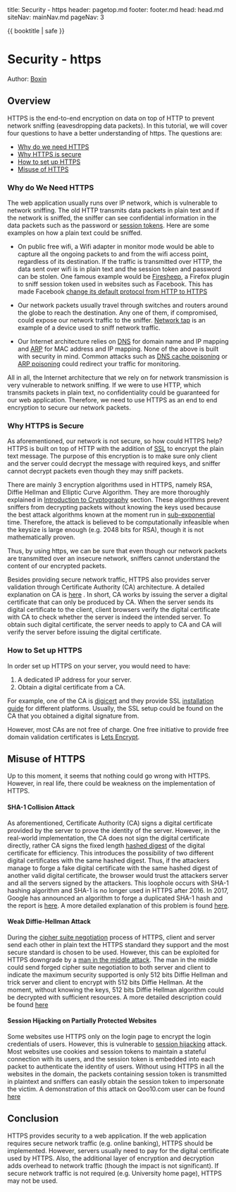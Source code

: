 <frontmatter>
  title: Security - https
  header: pagetop.md
  footer: footer.md
  head: head.md
  siteNav: mainNav.md
  pageNav: 3
</frontmatter>

<div class="website-content">

{{ booktitle | safe }}

# Security - https

Author: [Boxin][1]

## Overview

HTTPS is the end-to-end encryption on data on top of HTTP to prevent network sniffing (eavesdropping data packets). In this tutorial, we will cover four questions to have a better understanding of https. The questions are:

- [Why do we need HTTPS](#why-do-we-need-https)
- [Why HTTPS is secure](#why-https-is-secure)
- [How to set up HTTPS](#how-to-set-up-https)
- [Misuse of HTTPS](#misuse-of-https)

### Why do We Need HTTPS

The web application usually runs over IP network, which is vulnerable to network sniffing. The old HTTP transmits data packets in plain text and if the network is sniffed, the sniffer can see confidential information in the data packets such as the password or [session tokens][2]. Here are some examples on how a plain text could be sniffed.

- On public free wifi, a Wifi adapter in monitor mode would be able to capture all the ongoing packets to and from the wifi access point, regardless of its destination. If the traffic is transmitted over HTTP, the data sent over wifi is in plain text and the session token and password can be stolen. One famous example would be [Firesheep][3], a Firefox plugin to sniff session token used in websites such as Facebook. This has made Facebook [change its default protocol from HTTP to HTTPS][4]

- Our network packets usually travel through switches and routers around the globe to reach the destination. Any one of them, if compromised, could expose our network traffic to the sniffer. [Network tap][5] is an example of a device used to sniff network traffic.

- Our Internet architecture relies on [DNS][6] for domain name and IP mapping and [ARP][7] for MAC address and IP mapping. None of the above is built with security in mind. Common attacks such as [DNS cache poisoning][8] or [ARP poisoning][9]
could redirect your traffic for monitoring.

All in all, the Internet architecture that we rely on for network transmission is very vulnerable to network sniffing. If we were to use HTTP, which transmits packets in plain text, no confidentiality could be guaranteed for our web application. Therefore, we need to use HTTPS as an end to end encryption to secure our network packets.

### Why HTTPS is Secure

As aforementioned, our network is not secure, so how could HTTPS help? HTTPS is built on top of HTTP with the addition of [SSL][10] to encrypt the plain text message. The purpose of this encryption is to make sure only client and the server could decrypt the message with required keys, and sniffer cannot decrypt packets even though they may sniff packets.

There are mainly 3 encryption algorithms used in HTTPS, namely RSA, Diffie Hellman and Elliptic Curve Algorithm. They are more thoroughly explained in [Introduction to Cryptography][11] section. These algorithms prevent sniffers from decrypting packets without knowing the keys used because the best attack algorithms known at the moment run in [sub-exponential][12] time. Therefore, the attack is believed to be computationally infeasible when the keysize is large enough (e.g. 2048 bits for RSA), though it is not mathematically proven.

Thus, by using https, we can be sure that even though our network packets are transmitted over an insecure network, sniffers cannot understand the content of our encrypted packets.

Besides providing secure network traffic, HTTPS also provides server validation through Certificate Authority (CA) architecture. A detailed explanation on CA is [here][13] . In short, CA works by issuing the server a digital certificate that can only be produced by CA. When the server sends its digital certificate to the client, client browsers verify the digital certificate with CA to check whether the server is indeed the intended server. To obtain such digital certificate, the server needs to apply to CA and CA will verify the server before issuing the digital certificate.

### How to Set up HTTPS
In order set up HTTPS on your server, you would need to have:

1. A dedicated IP address for your server.
2. Obtain a digital certificate from a CA.

For example, one of the CA is [digicert][14] and they provide SSL [installation guide][15] for different platforms. Usually, the SSL setup could be found on the CA that you obtained a digital signature from.

However, most CAs are not free of charge. One free initiative to provide free domain validation certificates is [Lets Encrypt][16].

## Misuse of HTTPS

Up to this moment, it seems that nothing could go wrong with HTTPS. However, in real life, there could be weakness on the implementation of HTTPS.

#### SHA-1 Collision Attack
As aforementioned, Certificate Authority (CA) signs a digital certificate provided by the server to prove the identity of the server. However, in the real-world implementation, the CA does not sign the digital certificate directly, rather CA signs the fixed length [hashed digest][17] of the digital certificate for efficiency. This introduces the possibility of two different digital certificates with the same hashed digest. Thus, if the attackers manage to forge a fake digital certificate with the same hashed digest of another valid digital certificate, the browser would trust the attackers server and all the servers signed by the attackers. This loophole occurs with SHA-1 hashing algorithm and SHA-1 is no longer used in HTTPS after 2016. In 2017, Google has announced an algorithm to forge a duplicated SHA-1 hash and the report is [here][18]. A more detailed explanation of this problem is found [here][19].

#### Weak Diffie-Hellman Attack
During the [cipher suite negotiation][20] process of HTTPS, client and server send each other in plain text the HTTPS standard they support and the most secure standard is chosen to be used. However, this can be exploited for HTTPS downgrade by a [man in the middle attack][21]. The man in the middle could send forged cipher suite negotiation to both server and client to indicate the maximum security supported is only 512 bits Diffie Hellman and trick server and client to encrypt with 512 bits Diffie Hellman. At the moment, without knowing the keys, 512 bits Diffie Hellman algorithm could be decrypted with sufficient resources. A more detailed description could be found [here][22]

#### Session Hijacking on Partially Protected Websites
Some websites use HTTPS only on the login page to encrypt the login credentials of users. However, this is vulnerable to [session hijacking][23] attack. Most websites use cookies and session tokens to maintain a stateful connection with its users, and the session token is embedded into each packet to authenticate the identity of users. Without using HTTPS in all the websites in the domain, the packets containing session token is transmitted in plaintext and sniffers can easily obtain the session token to impersonate the victim. A demonstration of this attack on Qoo10.com user can be found [here][24]

## Conclusion
HTTPS provides security to a web application.  If the web application requires secure network traffic (e.g. online banking), HTTPS should be implemented. However, servers usually need to pay for the digital certificate used by HTTPS. Also, the additional layer of encryption and decryption adds overhead to network traffic (though the impact is not significant). If secure network traffic is not required (e.g. University home page), HTTPS may not be used.

[1]: https://github.com/boxin-yang
[2]: http://searchsoftwarequality.techtarget.com/definition/session-ID
[3]: https://github.com/codebutler/firesheep
[4]: https://www.facebook.com/notes/facebook-engineering/secure-browsing-by-default/10151590414803920/
[5]: http://searchnetworking.techtarget.com/definition/Network-tap
[6]: https://en.wikipedia.org/wiki/Domain_Name_System
[7]: https://en.wikipedia.org/wiki/Address_Resolution_Protocol
[8]: https://en.wikipedia.org/wiki/DNS_spoofing
[9]: https://en.wikipedia.org/wiki/ARP_spoofing
[10]: https://www.digicert.com/ssl.htm
[11]: ../security/cryptography.md
[12]: https://en.wikipedia.org/wiki/Time_complexity#Sub-exponential_time
[13]: https://www.globalsign.com/en-sg/ssl-information-center/what-are-certification-authorities-trust-hierarchies/
[14]: https://www.digicert.com
[15]: https://www.digicert.com/ssl-certificate-installation.htm
[16]: https://letsencrypt.org/
[17]: https://en.wikipedia.org/wiki/Cryptographic_hash_function
[18]: https://security.googleblog.com/2017/02/announcing-first-sha1-collision.html?m=1
[19]: https://www.sott.net/article/275524-Why-HTTPS-and-SSL-are-not-as-secure-as-you-think
[20]: https://en.wikipedia.org/wiki/Cipher_suite
[21]: https://en.wikipedia.org/wiki/Man-in-the-middle_attack
[22]: https://weakdh.org/
[23]: https://en.wikipedia.org/wiki/Session_hijacking
[24]: https://www.youtube.com/watch?v=BjTwNzoMUuk
</div>
